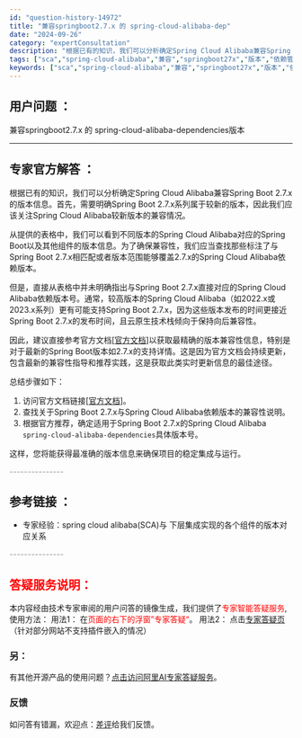 ```yaml
---
id: "question-history-14972"
title: "兼容springboot2.7.x 的 spring-cloud-alibaba-dep"
date: "2024-09-26"
category: "expertConsultation"
description: "根据已有的知识，我们可以分析确定Spring Cloud Alibaba兼容Spring Boot 2.7.x的版本信息。首先，需要明确Spring Boot 2.7.x系列属于较新的版本，因此我们应该关注Spring Cloud Alibaba较新版本的兼容情况。从提供的表格中，我们可以看到不同版"
tags: ["sca","spring-cloud-alibaba","兼容","springboot27x","版本","依赖管理"]
keywords: ["sca","spring-cloud-alibaba","兼容","springboot27x","版本","依赖管理"]
---
```


## 用户问题 ： 
 兼容springboot2.7.x 的 spring-cloud-alibaba-dependencies版本  

---------------
## 专家官方解答 ：

根据已有的知识，我们可以分析确定Spring Cloud Alibaba兼容Spring Boot 2.7.x的版本信息。首先，需要明确Spring Boot 2.7.x系列属于较新的版本，因此我们应该关注Spring Cloud Alibaba较新版本的兼容情况。

从提供的表格中，我们可以看到不同版本的Spring Cloud Alibaba对应的Spring Boot以及其他组件的版本信息。为了确保兼容性，我们应当查找那些标注了与Spring Boot 2.7.x相匹配或者版本范围能够覆盖2.7.x的Spring Cloud Alibaba依赖版本。

但是，直接从表格中并未明确指出与Spring Boot 2.7.x直接对应的Spring Cloud Alibaba依赖版本号。通常，较高版本的Spring Cloud Alibaba（如2022.x或2023.x系列）更有可能支持Spring Boot 2.7.x，因为这些版本发布的时间更接近Spring Boot 2.7.x的发布时间，且云原生技术栈倾向于保持向后兼容性。

因此，建议直接参考官方文档[[官方文档](https://sca.aliyun.com/docs/2023/overview/version-explain/ )]以获取最精确的版本兼容性信息，特别是对于最新的Spring Boot版本如2.7.x的支持详情。这是因为官方文档会持续更新，包含最新的兼容性指导和推荐实践，这是获取此类实时更新信息的最佳途径。

总结步骤如下：
1. 访问官方文档链接[[官方文档](https://sca.aliyun.com/docs/2023/overview/version-explain/ )]。
2. 查找关于Spring Boot 2.7.x与Spring Cloud Alibaba依赖版本的兼容性说明。
3. 根据官方推荐，确定适用于Spring Boot 2.7.x的Spring Cloud Alibaba `spring-cloud-alibaba-dependencies`具体版本号。

这样，您将能获得最准确的版本信息来确保项目的稳定集成与运行。


<font color="#949494">---------------</font> 


## 参考链接 ：

* 专家经验：spring cloud alibaba(SCA)与 下层集成实现的各个组件的版本对应关系 


 <font color="#949494">---------------</font> 
 


## <font color="#FF0000">答疑服务说明：</font> 

本内容经由技术专家审阅的用户问答的镜像生成，我们提供了<font color="#FF0000">专家智能答疑服务</font>,使用方法：
用法1： 在<font color="#FF0000">页面的右下的浮窗”专家答疑“</font>。
用法2： 点击[专家答疑页](https://answer.opensource.alibaba.com/docs/intro)（针对部分网站不支持插件嵌入的情况）
### 另：


有其他开源产品的使用问题？[点击访问阿里AI专家答疑服务](https://answer.opensource.alibaba.com/docs/intro)。
### 反馈
如问答有错漏，欢迎点：[差评](https://ai.nacos.io/user/feedbackByEnhancerGradePOJOID?enhancerGradePOJOId=15077)给我们反馈。

